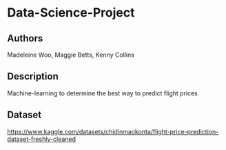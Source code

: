 # Data-Science-Project
## Authors
Madeleine Woo, Maggie Betts, Kenny Collins

## Description
Machine-learning to determine the best way to predict flight prices

## Dataset
https://www.kaggle.com/datasets/chidinmaokonta/flight-price-prediction-dataset-freshly-cleaned
